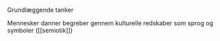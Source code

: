 Grundlæggende tanker 


Mennesker danner begreber gennem kulturelle redskaber som sprog og symboler ([[semiotik]])